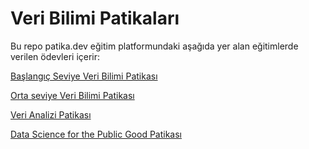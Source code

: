 # Veri Bilimi Patikaları
Bu repo patika.dev eğitim platformundaki aşağıda yer alan eğitimlerde verilen ödevleri içerir:

[Başlangıç Seviye Veri Bilimi Patikası](https://app.patika.dev/paths/baslangic-seviye-veri-bilimi-patikasi)

[Orta seviye Veri Bilimi Patikası](https://app.patika.dev/paths/orta-seviye-veri-bilimi-patikasi)

[Veri Analizi Patikası](https://app.patika.dev/paths/veri-analizi-patikasi)

[Data Science for the Public Good Patikası](https://app.patika.dev/paths/data-science-for-the-public-good-patikasi)


